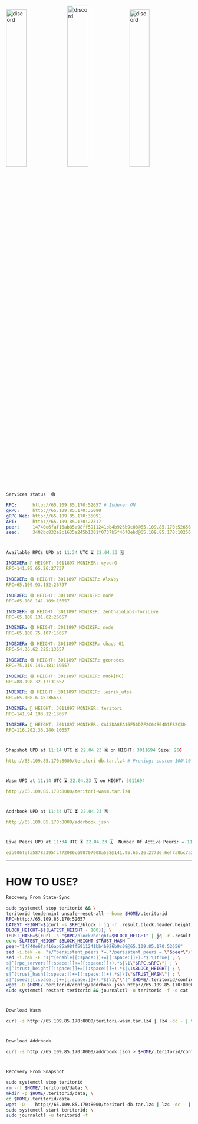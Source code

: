 [<img src='https://user-images.githubusercontent.com/83868103/215836529-812ac1b8-029f-4f5d-bb72-8539c308b0f4.png' alt='discord'  width='33%'>](https://github.com/romanv1812/Teritori/blob/main/data/mainnet_guide.md)[<img src='https://user-images.githubusercontent.com/83868103/215836572-1ace2f52-bfa5-452a-a9bd-1382169bc8f2.png' alt='discord'  width='33.39%'>](https://restake.app/teritori/torivaloper1qy38xmcrnht0kt5c5fryvl8llrpdwer6atxj5u/stake)[<img src='https://user-images.githubusercontent.com/83868103/215836599-cb1990d2-2e43-4fc2-898a-c373bcb64677.png' alt='discord'  width='33%'>](https://restake.app/teritori/torivaloper1qy38xmcrnht0kt5c5fryvl8llrpdwer6atxj5u/stake)
```python
Services status  🟢
```
```YAML
RPC:      http://65.109.85.170:52657 # Indexer ON
gRPC:     http://65.109.85.170:35090
gRPC Web: http://65.109.85.170:35091
API:      http://65.109.85.170:27317
peer:     14740e6faf16ab85a98ff5911241bb4b926b9c08@65.109.85.170:52656
seed:     3402bc832e2c1635a245b1301f0737b5f46f0ebd@65.109.85.170:10256
```
#
```python
Available RPCs UPD at 11:34 UTC ⏳ 22.04.23 🗓️ 
```
```YAML
INDEXER: 🔴 HEIGHT: 3011897 MONIKER: cyberG
RPC=141.95.65.26:27737

INDEXER: 🟢 HEIGHT: 3011897 MONIKER: AlxVoy
RPC=65.109.93.152:26797

INDEXER: 🟢 HEIGHT: 3011897 MONIKER: node
RPC=65.108.141.109:15657

INDEXER: 🟢 HEIGHT: 3011897 MONIKER: ZenChainLabs-ToriLive
RPC=65.108.131.62:26657

INDEXER: 🟢 HEIGHT: 3011897 MONIKER: node
RPC=65.108.75.107:15657

INDEXER: 🟢 HEIGHT: 3011897 MONIKER: chaos-01
RPC=54.36.62.225:13657

INDEXER: 🟢 HEIGHT: 3011897 MONIKER: geonodes
RPC=75.119.146.181:19657

INDEXER: 🟢 HEIGHT: 3011897 MONIKER: n0ok[MC]
RPC=88.198.32.17:31657

INDEXER: 🟢 HEIGHT: 3011897 MONIKER: lesnik_utsa
RPC=65.108.6.45:36657

INDEXER: 🔴 HEIGHT: 3011897 MONIKER: teritori
RPC=141.94.193.12:13657

INDEXER: 🔴 HEIGHT: 3011897 MONIKER: CA13DA8EA16F56D7F2C64E64D1F82C3D
RPC=116.202.36.240:10657

```
#
```python
Shapshot UPD at 11:14 UTC ⏳ 22.04.23 🗓️ on HIGHT: 3011694 Size: 26G
```
```YAML
http://65.109.85.170:8000/teritori-db.tar.lz4 # Pruning: custom 100\10\100 Indexer kv
```
#
```python
Wasm UPD at 11:14 UTC ⏳ 22.04.23 🗓️ on HIGHT: 3011694
```
```YAML
http://65.109.85.170:8000/teritori-wasm.tar.lz4
```
#
```python
Addrbook UPD at 11:34 UTC ⏳ 22.04.23 🗓️ 
```
```YAML
http://65.109.85.170:8000/addrbook.json
```
#
```python
Live Peers UPD at 11:34 UTC ⏳ 22.04.23 🗓️  Number Of Active Peers: = 11
```
```YAML
e3b906fefa58783395fcf72086c698707908a558@141.95.65.26:27736,6ef7a8bc7a3cc0856594f12570e8f2282a099dcf@65.109.93.152:26796,5cabaab828aea4bcc60e20c5a87b469c43023557@65.108.141.109:15656,8e9624292123624e4eddc3f43189f08a0424127e@65.108.131.62:26656,4cef2b81f82420434c6ce0dc43ca04ad18ef773f@65.108.75.107:15656,10a19941e819a9a89873398b1d52794929d245a0@54.36.62.225:13656,16f90d350de14a596ebdc683ce5e703c14e40bb3@75.119.146.181:19656,e3374c3d25a36f06662fa150043e5e6529d11570@88.198.32.17:31656,46b7ae20e3cc4264076a91c3601f3894a021a80d@65.108.6.45:36656,317d9a102d4a04337c65571c18df0e98269dce87@141.94.193.12:13656,d40face481bc00a617d9a29c39be412a776e28c2@116.202.36.240:10656
```
---
# HOW TO USE?
```python
Recovery From State-Sync
```
```bash
sudo systemctl stop teritorid && \
teritorid tendermint unsafe-reset-all --home $HOME/.teritorid
RPC=http://65.109.85.170:52657
LATEST_HEIGHT=$(curl -s $RPC/block | jq -r .result.block.header.height); \
BLOCK_HEIGHT=$((LATEST_HEIGHT - 100)); \
TRUST_HASH=$(curl -s "$RPC/block?height=$BLOCK_HEIGHT" | jq -r .result.block_id.hash)
echo $LATEST_HEIGHT $BLOCK_HEIGHT $TRUST_HASH
peer="14740e6faf16ab85a98ff5911241bb4b926b9c08@65.109.85.170:52656"
sed -i.bak -e  "s/^persistent_peers *=.*/persistent_peers = \"$peer\"/" $HOME/.teritorid/config/config.toml
sed -i.bak -E "s|^(enable[[:space:]]+=[[:space:]]+).*$|\1true| ; \
s|^(rpc_servers[[:space:]]+=[[:space:]]+).*$|\1\"$RPC,$RPC\"| ; \
s|^(trust_height[[:space:]]+=[[:space:]]+).*$|\1$BLOCK_HEIGHT| ; \
s|^(trust_hash[[:space:]]+=[[:space:]]+).*$|\1\"$TRUST_HASH\"| ; \
s|^(seeds[[:space:]]+=[[:space:]]+).*$|\1\"\"|" $HOME/.teritorid/config/config.toml
wget -O $HOME/.teritorid/config/addrbook.json http://65.109.85.170:8000/addrbook.json
sudo systemctl restart teritorid && journalctl -u teritorid -f -o cat
```
#
```python
Download Wasm
```
```bash
curl -s http://65.109.85.170:8000/teritori-wasm.tar.lz4 | lz4 -dc - | tar -xf - -C $HOME/.teritorid/data
```
#
```python
Download Addrbook
```
```bash
curl -s http://65.109.85.170:8000/addrbook.json > $HOME/.teritorid/config/addrbook.json
```
#
```python
Recovery From Snapshot
```
```bash
sudo systemctl stop teritorid
rm -rf $HOME/.teritorid/data; \
mkdir -p $HOME/.teritorid/data; \
cd $HOME/.teritorid/data
wget -O -  http://65.109.85.170:8000/teritori-db.tar.lz4 | lz4 -dc - | tar -xf - -C $HOME/.teritorid
sudo systemctl start teritorid; \
sudo journalctl -u teritorid -f
```
